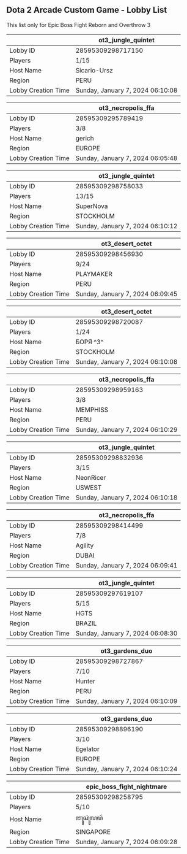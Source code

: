 ## Dota 2 Arcade Custom Game - Lobby List

This list only for Epic Boss Fight Reborn and Overthrow 3

|  | ot3_jungle_quintet |
| ------ | ------ |
| Lobby ID | 28595309298717150 |
| Players | 1/15 |
| Host Name | Sicario-Ursz |
| Region | PERU |
| Lobby Creation Time | Sunday, January 7, 2024 06:10:08 |


|  | ot3_necropolis_ffa |
| ------ | ------ |
| Lobby ID | 28595309295789419 |
| Players | 3/8 |
| Host Name | gerich |
| Region | EUROPE |
| Lobby Creation Time | Sunday, January 7, 2024 06:05:48 |


|  | ot3_jungle_quintet |
| ------ | ------ |
| Lobby ID | 28595309298758033 |
| Players | 13/15 |
| Host Name | SuperNova |
| Region | STOCKHOLM |
| Lobby Creation Time | Sunday, January 7, 2024 06:10:12 |


|  | ot3_desert_octet |
| ------ | ------ |
| Lobby ID | 28595309298456930 |
| Players | 9/24 |
| Host Name | PLAYMAKER |
| Region | PERU |
| Lobby Creation Time | Sunday, January 7, 2024 06:09:45 |


|  | ot3_desert_octet |
| ------ | ------ |
| Lobby ID | 28595309298720087 |
| Players | 1/24 |
| Host Name | БОРЯ ^3^ |
| Region | STOCKHOLM |
| Lobby Creation Time | Sunday, January 7, 2024 06:10:08 |


|  | ot3_necropolis_ffa |
| ------ | ------ |
| Lobby ID | 28595309298959163 |
| Players | 3/8 |
| Host Name | MEMPHISS |
| Region | PERU |
| Lobby Creation Time | Sunday, January 7, 2024 06:10:29 |


|  | ot3_jungle_quintet |
| ------ | ------ |
| Lobby ID | 28595309298832936 |
| Players | 3/15 |
| Host Name | NeonRicer |
| Region | USWEST |
| Lobby Creation Time | Sunday, January 7, 2024 06:10:18 |


|  | ot3_necropolis_ffa |
| ------ | ------ |
| Lobby ID | 28595309298414499 |
| Players | 7/8 |
| Host Name | Agility |
| Region | DUBAI |
| Lobby Creation Time | Sunday, January 7, 2024 06:09:41 |


|  | ot3_jungle_quintet |
| ------ | ------ |
| Lobby ID | 28595309297619107 |
| Players | 5/15 |
| Host Name | HGTS |
| Region | BRAZIL |
| Lobby Creation Time | Sunday, January 7, 2024 06:08:30 |


|  | ot3_gardens_duo |
| ------ | ------ |
| Lobby ID | 28595309298727867 |
| Players | 7/10 |
| Host Name | Hunter |
| Region | PERU |
| Lobby Creation Time | Sunday, January 7, 2024 06:10:09 |


|  | ot3_gardens_duo |
| ------ | ------ |
| Lobby ID | 28595309298896190 |
| Players | 3/10 |
| Host Name | Egelator |
| Region | EUROPE |
| Lobby Creation Time | Sunday, January 7, 2024 06:10:24 |


|  | epic_boss_fight_nightmare |
| ------ | ------ |
| Lobby ID | 28595309298258795 |
| Players | 5/10 |
| Host Name | ꦧꦸꦱꦸꦁꦭꦥꦂ |
| Region | SINGAPORE |
| Lobby Creation Time | Sunday, January 7, 2024 06:09:28 |


